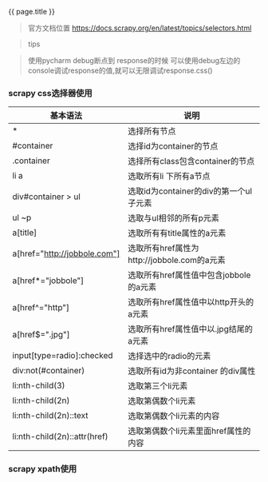 {{ page.title }}

>官方文档位置
https://docs.scrapy.org/en/latest/topics/selectors.html

>tips

>使用pycharm debug断点到 response的时候 可以使用debug左边的console调试response的值,就可以无限调试response.css()

### scrapy css选择器使用

| 基本语法  | 说明 | 
|------------  | -------------|
| *          | 选择所有节点|
| #container | 选择id为container的节点|
| .container | 选择所有class包含container的节点 |
|  li a      | 选取所有li 下所有a节点 |
| div#container > ul| 选取id为container的div的第一个ul子元素|
|ul ~p    | 选取与ul相邻的所有p元素|
|a[title]    | 选取所有有title属性的a元素|
| a[href="http://jobbole.com"]    |选取所有href属性为http://jobbole.com的a元素|
|a[href*="jobbole"]     | 选取所有href属性值中包含jobbole的a元素|
| a[href^="http"]    | 选取所有href属性值中以http开头的a元素|
| a[href$=".jpg"]     | 选取所有href属性值中以.jpg结尾的a元素|
| input[type=radio]:checked | 选择选中的radio的元素|
| div:not(#container) | 选取所有id为非container 的div属性|
| li:nth-child(3)     | 选取第三个li元素|
| li:nth-child(2n)     | 选取第偶数个li元素|
| li:nth-child(2n)::text    | 选取第偶数个li元素的内容|
| li:nth-child(2n)::attr(href) | 选取第偶数个li元素里面href属性的内容|


### scrapy xpath使用